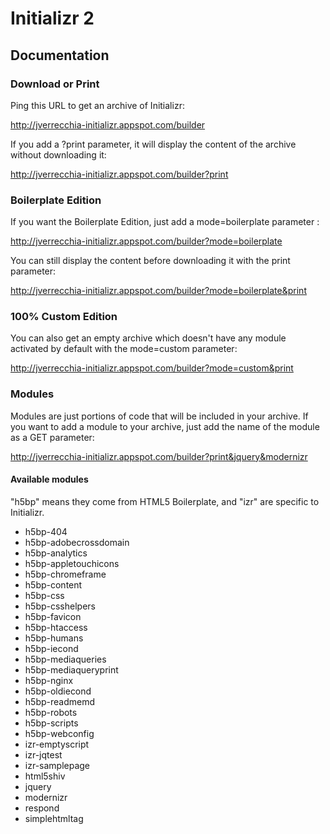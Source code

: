 # Initializr 2

## Documentation

### Download or Print

Ping this URL to get an archive of Initializr:

http://jverrecchia-initializr.appspot.com/builder

If you add a ?print parameter, it will display the content of the archive without downloading it:

http://jverrecchia-initializr.appspot.com/builder?print

### Boilerplate Edition

If you want the Boilerplate Edition, just add a mode=boilerplate parameter :

http://jverrecchia-initializr.appspot.com/builder?mode=boilerplate

You can still display the content before downloading it with the print parameter:

http://jverrecchia-initializr.appspot.com/builder?mode=boilerplate&print

### 100% Custom Edition

You can also get an empty archive which doesn't have any module activated by default with the mode=custom parameter:

http://jverrecchia-initializr.appspot.com/builder?mode=custom&print

### Modules

Modules are just portions of code that will be included in your archive. If you want
to add a module to your archive, just add the name of the module as a GET parameter:

http://jverrecchia-initializr.appspot.com/builder?print&jquery&modernizr

#### Available modules

"h5bp" means they come from HTML5 Boilerplate, and "izr" are specific to Initializr.

<ul>
<li>h5bp-404</li>
<li>h5bp-adobecrossdomain</li>
<li>h5bp-analytics</li>
<li>h5bp-appletouchicons</li>
<li>h5bp-chromeframe</li>
<li>h5bp-content</li>
<li>h5bp-css</li>
<li>h5bp-csshelpers</li>
<li>h5bp-favicon</li>
<li>h5bp-htaccess</li>
<li>h5bp-humans</li>
<li>h5bp-iecond</li>
<li>h5bp-mediaqueries</li>
<li>h5bp-mediaqueryprint</li>
<li>h5bp-nginx</li>
<li>h5bp-oldiecond</li>
<li>h5bp-readmemd</li>
<li>h5bp-robots</li>
<li>h5bp-scripts</li>
<li>h5bp-webconfig</li>
<li>izr-emptyscript</li>
<li>izr-jqtest</li>
<li>izr-samplepage</li>
<li>html5shiv</li>
<li>jquery</li>
<li>modernizr</li>
<li>respond</li>
<li>simplehtmltag</li>
</ul>
